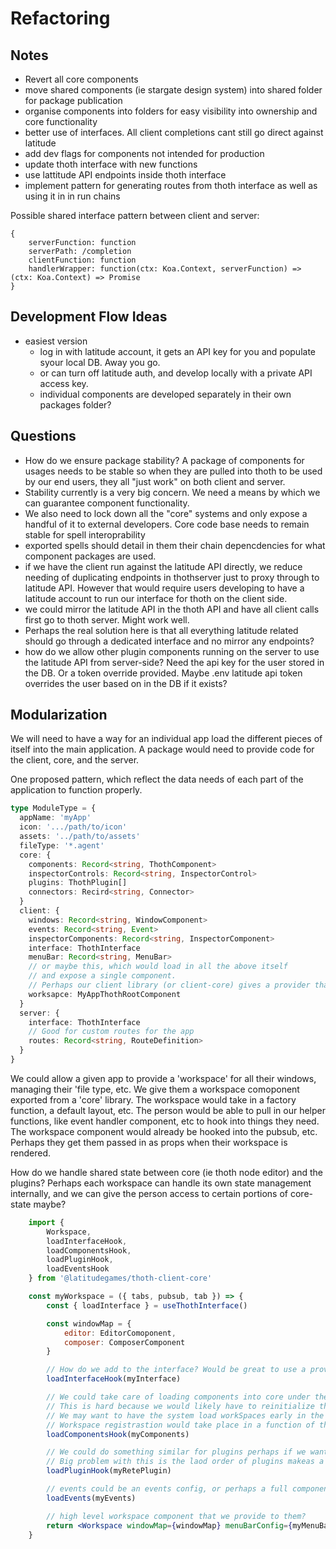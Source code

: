 # Refactoring

## Notes

- Revert all core components
- move shared components (ie stargate design system) into shared folder for package publication
- organise components into folders for easy visibility into ownership and core functionality
- better use of interfaces. All client completions cant still go direct against latitude
- add dev flags for components not intended for production
- update thoth interface with new functions
- use lattitude API endpoints inside thoth interface
- implement pattern for generating routes from thoth interface as well as using it in in run chains

Possible shared interface pattern between client and server:

```
{
    serverFunction: function
    serverPath: /completion
    clientFunction: function
    handlerWrapper: function(ctx: Koa.Context, serverFunction) => (ctx: Koa.Context) => Promise
}
```

## Development Flow Ideas

- easiest version
  - log in with latitude account, it gets an API key for you and populate syour local DB. Away you go.
  - or can turn off latitude auth, and develop locally with a private API access key.
  - individual components are developed separately in their own packages folder?

## Questions

- How do we ensure package stability? A package of components for usages needs to be stable so when they are pulled into thoth to be used by our end users, they all "just work" on both client and server.
- Stability currently is a very big concern. We need a means by which we can guarantee component functionality.
- We also need to lock down all the "core" systems and only expose a handful of it to external developers. Core code base needs to remain stable for spell interoprability
- exported spells should detail in them their chain depencdencies for what component packages are used.
- if we have the client run against the latitude API directly, we reduce needing of duplicating endpoints in thothserver just to proxy through to latitude API. However that would require users developing to have a latitude account to run our interface for thoth on the client side.
- we could mirror the latitude API in the thoth API and have all client calls first go to thoth server. Might work well.
- Perhaps the real solution here is that all everything latitude related should go through a dedicated interface and no mirror any endpoints?
- how do we allow other plugin components running on the server to use the latitude API from server-side? Need the api key for the user stored in the DB. Or a token override provided. Maybe .env latitude api token overrides the user based on in the DB if it exists?

## Modularization

We will need to have a way for an individual app load the different pieces of itself into the main application. A package would need to provide code for the client, core, and the server.

One proposed pattern, which reflect the data needs of each part of the application to function properly.

```typescript
type ModuleType = {
  appName: 'myApp'
  icon: '.../path/to/icon'
  assets: '../path/to/assets'
  fileType: '*.agent'
  core: {
    components: Record<string, ThothComponent>
    inspectorControls: Record<string, InspectorControl>
    plugins: ThothPlugin[]
    connectors: Recird<string, Connector>
  }
  client: {
    windows: Record<string, WindowComponent>
    events: Record<string, Event>
    inspectorComponents: Record<string, InspectorComponent>
    interface: ThothInterface
    menuBar: Record<string, MenuBar>
    // or maybe this, which would load in all the above itself
    // and expose a single component.
    // Perhaps our client library (or client-core) gives a provider that lets people load these things into thoth from their individual app.
    worksapce: MyAppThothRootComponent
  }
  server: {
    interface: ThothInterface
    // Good for custom routes for the app
    routes: Record<string, RouteDefinition>
  }
}
```

We could allow a given app to provide a 'workspace' for all their windows, managing their 'file type, etc. We give them a workspace comoponent exported from a 'core' library. The workspace would take in a factory function, a default layout, etc. The person would be able to pull in our helper functions, like event handler component, etc to hook into things they need. The workspace component would already be hooked into the pubsub, etc. Perhaps they get them passed in as props when their workspace is rendered.

How do we handle shared state between core (ie thoth node editor) and the plugins? Perhaps each workspace can handle its own state management internally, and we can give the person access to certain portions of core-state maybe?

```jsx
    import {
        Workspace,
        loadInterfaceHook,
        loadComponentsHook,
        loadPluginHook,
        loadEventsHook
    } from '@latitudegames/thoth-client-core'

    const myWorkspace = ({ tabs, pubsub, tab }) => {
        const { loadInterface } = useThothInterface()

        const windowMap = {
            editor: EditorComoponent,
            composer: ComposerComponent
        }

        // How do we add to the interface? Would be great to use a provider that this workspace would in theory have access to...
        loadInterfaceHook(myInterface)

        // We could take care of loading components into core under the hook.  So we just expose a helper method for component loading in core on client.  This would of course be different than on server.
        // This is hard because we would likely have to reinitialize the editor with the new components to have the builder re-render.
        // We may want to have the system load workSpaces early in the application lifecycle so that it is all available once the editor builds the editor.
        // Workspace registrastion would take place in a function of the app inside a provider at the right layer.
        loadComponentsHook(myComponents)

        // We could do something similar for plugins perhaps if we want people to write custom rete plugins?
        // Big problem with this is the laod order of plugins makeas a big difference to behaviour (sometimes)
        loadPluginHook(myRetePlugin)

        // events could be an events config, or perhaps a full components with null render if someone wants to hook into other parts of their code and the context and state life cycle.
        loadEvents(myEvents)

        // high level workspace component that we provide to them?
        return <Workspace windowMap={windowMap} menuBarConfig={myMenuBar}>
    }

```
